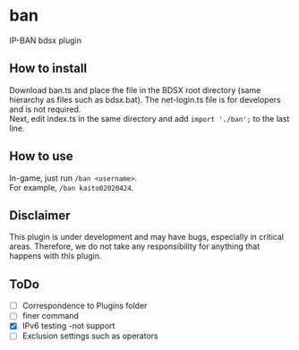 # ban
IP-BAN bdsx plugin

## How to install  
Download ban.ts and place the file in the BDSX root directory (same hierarchy as files such as bdsx.bat). The net-login.ts file is for developers and is not required.  
Next, edit index.ts in the same directory and add `import './ban';` to the last line.  
  
## How to use  
In-game, just run `/ban <username>`.  
For example, `/ban kaito02020424`.  
  
## Disclaimer
This plugin is under development and may have bugs, especially in critical areas. Therefore, we do not take any responsibility for anything that happens with this plugin.  
## ToDo
- [ ] Correspondence to Plugins folder  
- [ ] finer command  
- [x] IPv6 testing -not support  
- [ ] Exclusion settings such as operators  
